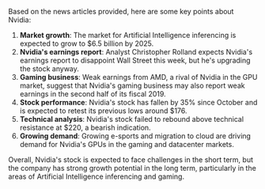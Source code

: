 Based on the news articles provided, here are some key points about Nvidia:

1. **Market growth**: The market for Artificial Intelligence inferencing is expected to grow to $6.5 billion by 2025.
2. **Nvidia's earnings report**: Analyst Christopher Rolland expects Nvidia's earnings report to disappoint Wall Street this week, but he's upgrading the stock anyway.
3. **Gaming business**: Weak earnings from AMD, a rival of Nvidia in the GPU market, suggest that Nvidia's gaming business may also report weak earnings in the second half of its fiscal 2019.
4. **Stock performance**: Nvidia's stock has fallen by 35% since October and is expected to retest its previous lows around $176.
5. **Technical analysis**: Nvidia's stock failed to rebound above technical resistance at $220, a bearish indication.
6. **Growing demand**: Growing e-sports and migration to cloud are driving demand for Nvidia's GPUs in the gaming and datacenter markets.

Overall, Nvidia's stock is expected to face challenges in the short term, but the company has strong growth potential in the long term, particularly in the areas of Artificial Intelligence inferencing and gaming.